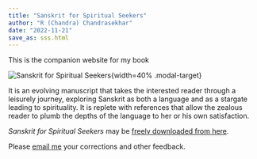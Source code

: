 ```yaml
---
title: "Sanskrit for Spiritual Seekers"
author: "R (Chandra) Chandrasekhar"
date: "2022-11-21"
save_as: sss.html
---
```


This is the companion website for my book

![_Sanskrit for Spiritual Seekers_]({static}images/sss-cover.png){width=40% .modal-target}

It is an evolving manuscript that takes the interested reader through a leisurely journey, exploring Sanskrit as both a language and as a stargate leading to spirituality. It is replete with references that allow the zealous reader to plumb the depths of the language to her or his own satisfaction.

_Sanskrit for Spiritual Seekers_ may be [freely downloaded from here]({static}../sss-manuscript/SSS.pdf).

Please [email me](mailto:feedback.sssbook@gmailcom) your corrections and other feedback.
